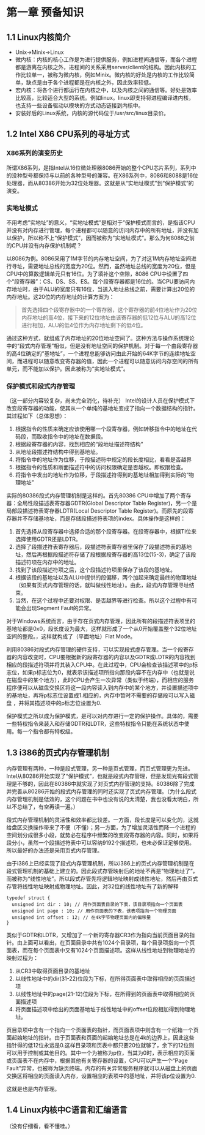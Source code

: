 # 第一章 预备知识

## 1.1 Linux内核简介

* Unix->Minix->Linux
* 微内核：内核的核心工作是为进行提供服务，例如进程间通信等，而各个进程都是游离在内核之外，进程间的关系采用server/client的结构。因此内核的工作比较单一，被称为微内核，例如Minix。微内核的好处是内核的工作比较简单，缺点是由于各个进程都是在内核之外，因此效率较低。
* 宏内核：将各个进行都运行在内核之中，以及内核之间的通信等。好处是效率比较高，比较适合大型的系统。例如linux。linux即支持将进程编译进内核，也支持一些设备驱动以模块的方式动态链接到内核中。
* 安装好后的Linux系统，内核的源代码位于/usr/src/linux目录价。

## 1.2 Intel X86 CPU系列的寻址方式
### X86系列的演变历史
所谓X86系列，是指Intel从16位微处理器8086开始的整个CPU芯片系列，系列中的没种型号都保持与以前的各种型号的兼容。在X86系列中，8086和8088是16位处理器，而从80386开始为32位处理器。这就是从“实地址模式”到“保护模式”的演变。

### 实地址模式
不用考虑”实地址”的意义，“实地址模式”是相对于”保护模式而言的，是指该CPU并没有对内存进行管理，每个进程都可以随意的访问内存中的所有地址，并没有加以保护，所以称不上“保护模式”，因而被称为”实地址模式”。那么为何8088之前的CPU并没有内存保护机制呢？

以8086为例。8086采用了1M字节的内存地址空间，为了对这1M内存地址空间进行寻址，需要地址总线的宽度为20位。然而，虽然地址总线的宽度为20位，但是CPU中的算数逻辑单元只有16位。为了填补这个空隙，8086 CPU中设置了四个“段寄存器”：CS、DS、SS、ES。每个段寄存器都是16位的。当CPU要访问内存地址时，由于ALU的宽度只有16位，当送入地址总线之前，需要计算出20位的内存地址。这20位的内存地址的计算方案为：

> 首先选择四个段寄存器中的一个寄存器，这个寄存器的前4位地址作为20位内存地址的高4位，接下来的12位地址由该寄存器的低12位与ALU的高12位进行相加，ALU的低4位作为内存地址剩下的低4位。

通过这种方式，就组成了内存地址的20位地址空间了。这种方法与操作系统理论中的“段式内存管理”相似，但是没有地址空间的保护机制。对于每一个由段寄存器的高4位确定的”基地址”，一个进程总能够访问由此开始的64K字节的连续地址空间，而进程可以随意改变寄存器的值，因此一个进程可以随意访问内存空间的所有单元，而不能加以保护。因此被称为“实地址模式”。

### 保护模式和段式内存管理
（这一部分内容较复杂，尚未完全消化，待补充）
Intel的设计人员在保护模式下改变段寄存器的功能，使其从一个单纯的基地址变成了指向一个数据结构的指针。其过程如下（总体思想）：

1. 根据指令的性质来确定应该使用哪一个段寄存器，例如转移指令中的地址在代码段，而取收指令中的地址在数据段。
2. 根据段寄存器的内容，找到相应的“段地址描述符结构”
3. 从地址段描述符结构中得到基地址。
4. 将指令中的地址作为位移，于段描述符中规定的段长度相比，看看是否越界
5. 根据指令的性质和断面描述符中的访问权限确定是否越权。即权限检查。
6.  将指令中发出的地址作为位移，于段描述符得到的基地址相加得到实际的“物理地址”

实际的80386段式内存管理机制是这样的。首先80386 CPU中增加了两个寄存器：全局性段描述表寄存器GDTR(Global Descriptor Table Register)，另一个是局部段描述符表寄存器LDTR(Local Descriptor Table Register)。而原先的段寄存器并不存储基地址，而是存储段描述符表项的index。具体操作是这样的：
1. 首先选择从段寄存器中选择合适的那个段寄存器。在段寄存器中，根据TI位来选择使用GDTR还是LDTR。
2. 选择了段描述符表寄存器后，段描述符表寄存器里保存了段描述符表的基地址，然后再根据段描述符存储了段根据段寄存器的高13位(15-3)，确定了该段描述符项在内存中的地址。
3. 找到了该段描述符项之后，这个段描述符项里保存了该段的基地址。
4. 根据该段的基地址以及ALU中提供的段偏移，两个加起来确定最终的物理地址（如果有页式内存管理的话，就叫做线性地址）。由此，段式内存管理寻址结束。
5. 当然，在这个过程中还要对权限、是否越界等进行检查。所以这个过程中有可能会出现Segment Fault的异常。

对于Windows系统而言，由于存在页式内存管理，因此所有的段描述符表项里的基地址都是0x0，段长度设为最大，这样就形成了一个从0开始覆盖整个32位地址空间的整段。，这样就构成了（平面地址）Flat Mode。

利用80386对段式内存管理的硬件支持，可以实现段式虚存管理。当一个段寄存器的内容改变时，CPU要根据新的段寄存器的内容以及GDTR或LDTR的内容找到相应的段描述符项并将其装入CPU中。在此过程中，CPU会检查该描述项中的p标志位，如果p标志位为0，就表示该描述项所指向那段内容不在内存中（也就是说在磁盘中的某个地方），此时CPU会产生一次异常（类似于终端），而相应的服务程序便可以从磁盘交换区将这一段内容读入到内存中的某个地方，并设置描述项中的基地址，再将p标志位设置成1.相应的，内存中暂时不需要的存储段可以写入磁盘 ，并将其描述项中的p标志位设置为0.

保护模式之所以成为保护模式，是可以对内存进行一定的保护操作。具体的，需要一些特权指令来装入和存储GDTR和LDTR，这些特权指令只能在系统状态中使用。每一个指令都有特权级。

## 1.3 i386的页式内存管理机制
内存管理有两种，一种是段式管理，另一种是页式管理，而页式管理更为先进。Intel从80286开始实现了“保护模式”，也就是段式内存管理，但是发现光有段式管理是不够的，因此在80386中就实现了对页式内存管理的支持。80386除了完成并完善从80286开始的段式内存管理的同时还实现了页式内存管理。（为什么段式内存管理机制是低效的，这个问题在书中也没有说的太清楚，我也没看太明白，所以不总结了，有空再读一遍。）

段式内存管理机制的灵活性和效率都比较差。一方面，段长度是可以变化的，这就给盘区交换操作带来了不便（不懂）；另一方面，为了增加灵活性而降一个进程的空间划分成很多小段，就势必在程序中频繁的改变段寄存器的内容。同时，如果将段分小，虽然一个段描述符表中可以容纳9192个描述项，也未必保证足够使用。所以最好的办法还是采用页式内存管理。

由于i386上已经实现了段式内存管理机制，所以i386上的页式内存管理机制是在段式管理机制的基础上建立的。因此段式存管映射后的地址不再是”物理地址了”，而被称为“线性地址”。所以段式存管先将逻辑地址映射成线性地址，然后再由页式存管将线性地址映射成物理地址。因此，对32位的线性地址有了新的解释
```
typedef struct {
  unsigned int dir : 10; // 用作页面表目录的下表，该目录项指向一个页面表
  unsigned int page : 10; // 用作页面表的下表，该表项指向一个物理页面
  unsigned int offset : 12; // 在4k字节物理页面内的偏移量
}
```
类似于GDTR和LDTR，又增加了一个新的寄存器CR3作为指向当前页面目录的指针。由上面可以看出，在页面目录中共有1024个目录项，每个目录项指向一个页面表，而在每个页面表中又有1024个页面描述项。这样从线性地址到物理地址的映射过程为：
1. 从CR3中取得页面目录的基地址
2. 以线性地址中的dir(31-22)位段为下标，在所得页面表中取得相应的页面描述项
3. 以线性地址中的page(21-12)位段为下标，在所得到的页面表中取得相应的页面描述项
4. 将页面描述项中给出的页面基地址于线性地址中的offset位段相加得到物理地址。

页目录项中含有一个指向一个页面表的指针，而页面表项中则含有一个纸箱一个页面起始地址的指针。由于页面表和页面的起始地址总是在4k的边界上，因此这些指针得的低12位永远是0.这样目录项和页表中都只要20位就够了，余下的12位则可以用于控制或其他目的。其中一个为被称为p位，当其为0时，表示相应的页面或页面表不在内存中，根据其他有关寄存器的设置，CPU可以产生一个“Page Fault”异常，也被称为缺页终端。内存的有关异常服务程序就可以从磁盘上的页面交换区将相应的页面读入内存，设置相应的表项中的基地址，并将该p位设置为0.

这就是也是内存管理。

## 1.4 Linux内核中C语言和汇编语言
（没有仔细看，看不懂哇。）
